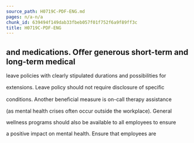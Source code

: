 ```yaml
---
source_path: H0719C-PDF-ENG.md
pages: n/a-n/a
chunk_id: 639494f149dab33fbeb057f01f752f6a9f89ff3c
title: H0719C-PDF-ENG
---
```

## and medications. Oﬀer generous short-term and long-term medical

leave policies with clearly stipulated durations and possibilities for

extensions. Leave policy should not require disclosure of speciﬁc

conditions. Another beneﬁcial measure is on-call therapy assistance

(as mental health crises often occur outside the workplace). General

wellness programs should also be available to all employees to ensure

a positive impact on mental health. Ensure that employees are
